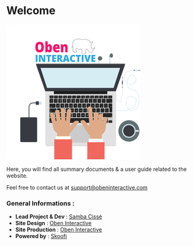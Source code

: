 # Welcome
![](oben-interactive-fr-avatar-yeah-min.png)


Here, you will find all summary documents & a user guide related to the website.

Feel free to contact us at support@obeninteractive.com

### General Informations :
* **Lead Project & Dev** : [Samba Cissé](https://twitter.com/_sambacisse)
* **Site Design** : [Oben Interactive](http://obeninteractive.com)
* **Site Production** : [Oben Interactive](http://www.obeninteractive.com)
* **Powered by** : [Skoofi](http://www.skoofi.com)

